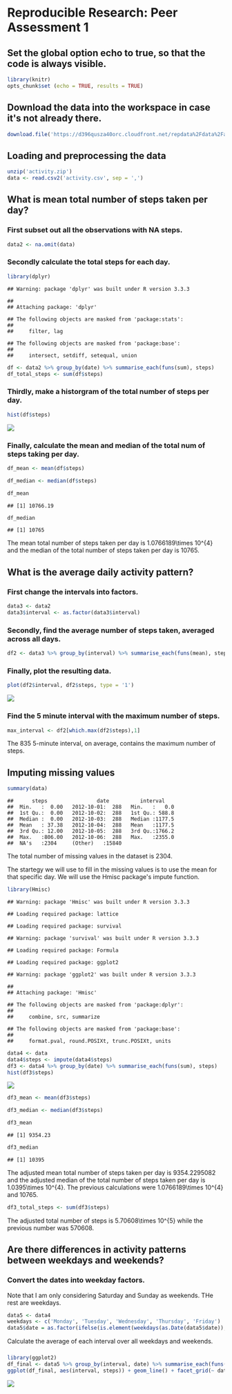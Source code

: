 # Reproducible Research: Peer Assessment 1
## Set the global option echo to true, so that the code is always visible.

```r
library(knitr)
opts_chunk$set (echo = TRUE, results = TRUE)
```

## Download the data into the workspace in case it's not already there.

```r
download.file('https://d396qusza40orc.cloudfront.net/repdata%2Fdata%2Factivity.zip', 'activity.zip')
```

## Loading and preprocessing the data

```r
unzip('activity.zip')
data <- read.csv2('activity.csv', sep = ',')
```

## What is mean total number of steps taken per day?
### First subset out all the observations with NA steps.

```r
data2 <- na.omit(data)
```

### Secondly calculate the total steps for each day.

```r
library(dplyr)
```

```
## Warning: package 'dplyr' was built under R version 3.3.3
```

```
## 
## Attaching package: 'dplyr'
```

```
## The following objects are masked from 'package:stats':
## 
##     filter, lag
```

```
## The following objects are masked from 'package:base':
## 
##     intersect, setdiff, setequal, union
```

```r
df <- data2 %>% group_by(date) %>% summarise_each(funs(sum), steps)
df_total_steps <- sum(df$steps)
```

### Thirdly, make a historgram of the total number of steps per day.

```r
hist(df$steps)
```

![](PA1_template_files/figure-html/unnamed-chunk-5-1.png)<!-- -->

### Finally, calculate the mean and median of the total num of steps taking per day.


```r
df_mean <- mean(df$steps)

df_median <- median(df$steps)

df_mean
```

```
## [1] 10766.19
```

```r
df_median
```

```
## [1] 10765
```
The mean total number of steps taken per day is 1.0766189\times 10^{4} and the median of the total number of steps taken per day is 10765.

## What is the average daily activity pattern?
### First change the intervals into factors.

```r
data3 <- data2
data3$interval <- as.factor(data3$interval)
```

### Secondly, find the average number of steps taken, averaged across all days.

```r
df2 <- data3 %>% group_by(interval) %>% summarise_each(funs(mean), steps)
```

### Finally, plot the resulting data.

```r
plot(df2$interval, df2$steps, type = '1')
```

![](PA1_template_files/figure-html/unnamed-chunk-9-1.png)<!-- -->
### Find the 5 minute interval with the maximum number of steps.

```r
max_interval <- df2[which.max(df2$steps),1]
```
The 835 5-minute interval, on average, contains the maximum number of steps.

## Imputing missing values

```r
summary(data)
```

```
##      steps                date          interval     
##  Min.   :  0.00   2012-10-01:  288   Min.   :   0.0  
##  1st Qu.:  0.00   2012-10-02:  288   1st Qu.: 588.8  
##  Median :  0.00   2012-10-03:  288   Median :1177.5  
##  Mean   : 37.38   2012-10-04:  288   Mean   :1177.5  
##  3rd Qu.: 12.00   2012-10-05:  288   3rd Qu.:1766.2  
##  Max.   :806.00   2012-10-06:  288   Max.   :2355.0  
##  NA's   :2304     (Other)   :15840
```

The total number of missing values in the dataset is 2304.

The startegy we will use to fill in the missing values is to use the mean for that specific day.
We will use the Hmisc package's impute function.


```r
library(Hmisc)
```

```
## Warning: package 'Hmisc' was built under R version 3.3.3
```

```
## Loading required package: lattice
```

```
## Loading required package: survival
```

```
## Warning: package 'survival' was built under R version 3.3.3
```

```
## Loading required package: Formula
```

```
## Loading required package: ggplot2
```

```
## Warning: package 'ggplot2' was built under R version 3.3.3
```

```
## 
## Attaching package: 'Hmisc'
```

```
## The following objects are masked from 'package:dplyr':
## 
##     combine, src, summarize
```

```
## The following objects are masked from 'package:base':
## 
##     format.pval, round.POSIXt, trunc.POSIXt, units
```

```r
data4 <- data
data4$steps <- impute(data4$steps)
df3 <- data4 %>% group_by(date) %>% summarise_each(funs(sum), steps)
hist(df3$steps)
```

![](PA1_template_files/figure-html/unnamed-chunk-12-1.png)<!-- -->

```r
df3_mean <- mean(df3$steps)

df3_median <- median(df3$steps)

df3_mean
```

```
## [1] 9354.23
```

```r
df3_median
```

```
## [1] 10395
```
The adjusted mean total number of steps taken per day is 9354.2295082 and the adjusted median of the total number of steps taken per day is 1.0395\times 10^{4}.  The previous calculations were 1.0766189\times 10^{4} and 10765.


```r
df3_total_steps <- sum(df3$steps)
```

The adjusted total number of steps is 5.70608\times 10^{5} while the previous number was 570608.


## Are there differences in activity patterns between weekdays and weekends?
### Convert the dates into weekday factors.
Note that I am only considering Saturday and Sunday as weekends. THe rest are weekdays.

```r
data5 <- data4
weekdays <- c('Monday', 'Tuesday', 'Wednesday', 'Thursday', 'Friday')
data5$date = as.factor(ifelse(is.element(weekdays(as.Date(data5$date)),weekdays), "Weekday", "Weekend"))
```

Calculate the average of each interval over all weekdays and weekends.


###

```r
library(ggplot2)
df_final <- data5 %>% group_by(interval, date) %>% summarise_each(funs(mean), steps)
ggplot(df_final, aes(interval, steps)) + geom_line() + facet_grid(~ date)
```

![](PA1_template_files/figure-html/unnamed-chunk-15-1.png)<!-- -->

